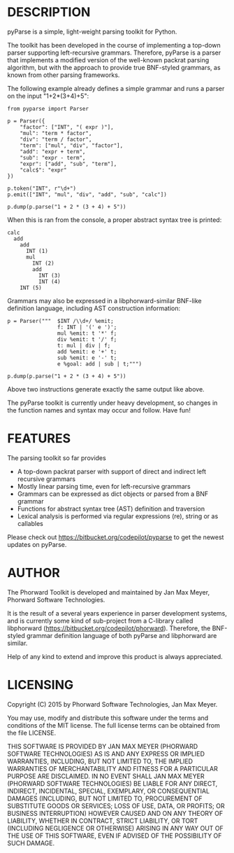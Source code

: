 
DESCRIPTION
===========

pyParse is a simple, light-weight parsing toolkit for Python.

The toolkit has been developed in the course of implementing a top-down parser supporting left-recursive grammars. Therefore, pyParse is a parser that implements a modified version of the well-known packrat parsing algorithm, but with the approach to provide true BNF-styled grammars, as known from other parsing frameworks.

The following example already defines a simple grammar and runs a parser on the input "1+2*(3+4)+5":

	from pyparse import Parser

	p = Parser({
		"factor": ["INT", "( expr )"],
		"mul": "term * factor",
		"div": "term / factor",
		"term": ["mul", "div", "factor"],
		"add": "expr + term",
		"sub": "expr - term",
		"expr": ["add", "sub", "term"],
		"calc$": "expr"
	})

	p.token("INT", r"\d+")
	p.emit(["INT", "mul", "div", "add", "sub", "calc"])

	p.dump(p.parse("1 + 2 * (3 + 4) + 5"))


When this is ran from the console, a proper abstract syntax tree is printed:

	calc
	  add
		add
		  INT (1)
		  mul
			INT (2)
			add
			  INT (3)
			  INT (4)
		INT (5)

Grammars may also be expressed in a libphorward-similar BNF-like definition language, including AST construction information:

	p = Parser("""	$INT /\\d+/ %emit;
					f: INT | '(' e ')';
					mul %emit: t '*' f;
					div %emit: t '/' f;
					t: mul | div | f;
					add %emit: e '+' t;
					sub %emit: e '-' t;
					e %goal: add | sub | t;""")

	p.dump(p.parse("1 + 2 * (3 + 4) + 5"))

Above two instructions generate exactly the same output like above.

The pyParse toolkit is currently under heavy development, so changes in the function names and syntax may occur and follow. Have fun!


FEATURES
========

The parsing toolkit so far provides

- A top-down packrat parser with support of direct and indirect left recursive grammars
- Mostly linear parsing time, even for left-recursive grammars
- Grammars can be expressed as dict objects or parsed from a BNF grammar
- Functions for abstract syntax tree (AST) definition and traversion
- Lexical analysis is performed via regular expressions (re), string or as callables

Please check out https://bitbucket.org/codepilot/pyparse to get the newest updates on pyParse.


AUTHOR
======

The Phorward Toolkit is developed and maintained by Jan Max Meyer, Phorward Software Technologies.

It is the result of a several years experience in parser development systems, and is currently some kind of sub-project from a C-library called libphorward (https://bitbucket.org/codepilot/phorward). Therefore, the BNF-styled grammar definition language of both pyParse and libphorward are similar.

Help of any kind to extend and improve this product is always appreciated.


LICENSING
=========

Copyright (C) 2015 by Phorward Software Technologies, Jan Max Meyer.

You may use, modify and distribute this software under the terms and conditions of the MIT license. The full license terms can be obtained from the file LICENSE.

THIS SOFTWARE IS PROVIDED BY JAN MAX MEYER (PHORWARD SOFTWARE TECHNOLOGIES) AS IS AND ANY EXPRESS OR IMPLIED WARRANTIES, INCLUDING, BUT NOT LIMITED TO, THE IMPLIED WARRANTIES OF MERCHANTABILITY AND FITNESS FOR A PARTICULAR PURPOSE ARE DISCLAIMED. IN NO EVENT SHALL JAN MAX MEYER (PHORWARD SOFTWARE TECHNOLOGIES) BE LIABLE FOR ANY DIRECT, INDIRECT, INCIDENTAL, SPECIAL, EXEMPLARY, OR CONSEQUENTIAL DAMAGES (INCLUDING, BUT NOT LIMITED TO, PROCUREMENT OF SUBSTITUTE GOODS OR SERVICES; LOSS OF USE, DATA, OR PROFITS; OR BUSINESS INTERRUPTION) HOWEVER CAUSED AND ON ANY THEORY OF LIABILITY, WHETHER IN CONTRACT, STRICT LIABILITY, OR TORT (INCLUDING NEGLIGENCE OR OTHERWISE) ARISING IN ANY WAY OUT OF THE USE OF THIS SOFTWARE, EVEN IF ADVISED OF THE POSSIBILITY OF SUCH DAMAGE.

